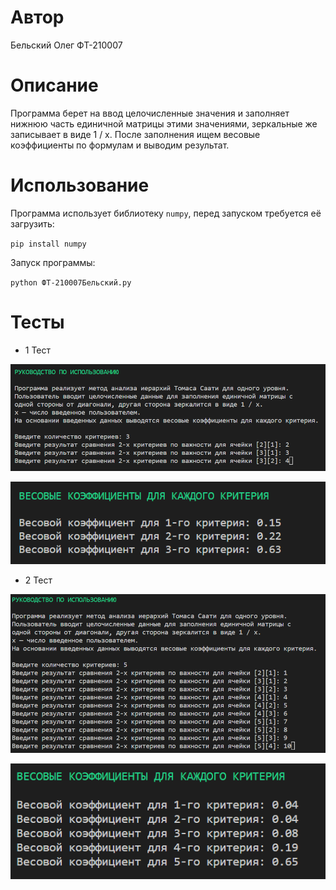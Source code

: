 # Автор

Бельский Олег ФТ-210007

# Описание

Программа берет на ввод целочисленные значения и заполняет нижнюю часть единичной матрицы этими значениями, зеркальные же записывает в виде 1 / x. После заполнения ищем весовые коэффициенты по формулам и выводим результат.

# Использование

Программа использует библиотеку `numpy`, перед запуском требуется её загрузить:

`pip install numpy`

Запуск программы:

`python ФТ-210007Бельский.py`

# Тесты

- 1 Тест

![Image alt](https://github.com/retxrika/Saati/blob/master/images/1_0.png)

![Image alt](https://github.com/retxrika/Saati/blob/master/images/1_1.png)

- 2 Тест

![Image alt](https://github.com/retxrika/Saati/blob/master/images/2_0.png)

![Image alt](https://github.com/retxrika/Saati/blob/master/images/2_1.png)
